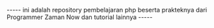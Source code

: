 ----- ini adalah repository pembelajaran php beserta prakteknya dari Programmer Zaman Now dan tutorial lainnya -----

